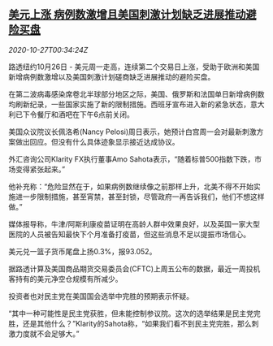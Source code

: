 <!--1603760117000-->
[美元上涨 病例数激增且美国刺激计划缺乏进展推动避险买盘](https://cn.reuters.com/article/forex-close-1026-mon-idCNKBS27C014)
------

<div><i>2020-10-27T00:34:24Z</i></div><p>路透纽约10月26日 - 美元周一走高，连续第二个交易日上涨，受助于欧洲和美国新增病例数激增以及美国刺激计划磋商缺乏进展推动的避险买盘。</p><p>在第二波病毒感染席卷北半球部分地区之际，美国、俄罗斯和法国单日新增病例数均刷新纪录，一些国家实施了新的限制措施。西班牙宣布进入新的紧急状态，意大利已下令餐厅和酒吧在下午6点前关闭。</p><p>美国众议院议长佩洛希(Nancy Pelosi)周日表示，她预计白宫周一会对最新刺激方案做出回应。但没有什么具体迹象显示接近达成协议。</p><p>外汇咨询公司Klarity FX执行董事Amo Sahota表示，“随着标普500指数下跌，市场变得紧张起来。”</p><p>他补充称：“危险显然在于，如果病例数继续像之前那样上升，北美不得不开始实施进一步限制措施，甚至宵禁，甚至封锁，尽管政府一再告诉我们，他们不想这样做。”</p><p>媒体报导称，牛津/阿斯利康疫苗证明在高龄人群中效果良好，以及英国一家大型医院的人员被告知最快下个月准备打疫苗，但这些消息不足以提振市场信心。</p><p>美元兑一篮子货币尾盘上扬0.3%，报93.052。</p><p>据路透计算及美国商品期货交易委员会(CFTC)上周五公布的数据，最近一周投机客持有的美元净空仓规模有所减少。</p><p>投资者也对民主党在美国国会选举中完胜的预期表示怀疑。</p><p>“其中一种可能性是民主党获胜，但未能控制参议院。这次的选举结果是民主党完胜，还是其他什么？”Klarity的Sahota称，“如果我们看不到民主党完胜，那么刺激力度就不会足够大。”</p>
